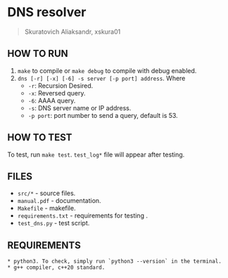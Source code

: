 # DNS resolver
> Skuratovich Aliaksandr, xskura01

## HOW TO RUN
1. `make` to compile or `make debug` to compile with debug enabled.
2. `dns [-r] [-x] [-6] -s server [-p port] address`.
Where
   * `-r`: Recursion Desired.
   * `-x`: Reversed query.
   * `-6`: AAAA query.
   * `-s`: DNS server name or IP address.
   * `-p port`: port number to send a query, default is 53.

## HOW TO TEST
To test, run `make test`. `test_log*` file will appear after testing.

## FILES
  * `src/*` - source files.
  * `manual.pdf` - documentation.
  * `Makefile` - makefile.
  * `requirements.txt` - requirements for testing .
  * `test_dns.py` - test script.

## REQUIREMENTS
    * python3. To check, simply run `python3 --version` in the terminal.
    * g++ compiler, c++20 standard.